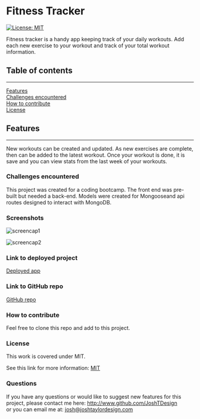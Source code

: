   
# Fitness Tracker
[![License: MIT](https://img.shields.io/badge/License-MIT-yellow.svg)](#licence)

Fitness tracker is a handy app keeping track of your daily workouts. Add each new exercise to your workout and track of your total workout information.
## Table of contents

***

[Features](#features)  
[Challenges encountered](#challenges-encountered)  
[How to contribute](#how-to-contribute)  
[License](#licence)  


## Features  

*** 

New workouts can be created and updated. As new exercises are complete, then can be added to the latest workout. Once your workout is done, it is save and you can view stats from the last week of your workouts.

### Challenges encountered  
This project was created for a coding bootcamp. The front end was pre-built but needed a back-end. Models were created for Mongooseand api routes designed to interact with MongoDB.

### Screenshots

![screencap1](https://user-images.githubusercontent.com/78992027/118321572-9f04c380-b4b2-11eb-85fb-66e0a7da3d56.PNG)

![screencap2](https://user-images.githubusercontent.com/78992027/118321582-a1ffb400-b4b2-11eb-8384-10efaa4ca138.PNG)

### Link to deployed project
[Deployed app](https://cryptic-cliffs-41900.herokuapp.com/)

### Link to GitHub repo
[GitHub repo](https://github.com/JoshTDesign/jt-fitness-tracker)

### How to contribute  
Feel free to clone this repo and add to this project.


### License  
This work is covered under MIT.

 See this link for more information:
[MIT](https://opensource.org/licenses/MIT)  


### Questions 
If you have any questions or would like to suggest new features for this project, please contact me here: 
http://www.github.com/JoshTDesign    
or you can email me at: josh@joshtaylordesign.com



